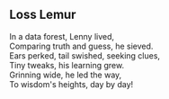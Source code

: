 ## Loss Lemur

In a data forest, Lenny lived,  
Comparing truth and guess, he sieved.  
Ears perked, tail swished, seeking clues,  
Tiny tweaks, his learning grew.  
Grinning wide, he led the way,  
To wisdom's heights, day by day!     